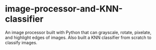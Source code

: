 # image-processor-and-KNN-classifier
An image processor built with Python that can grayscale, rotate, pixelate, and highlight edges of images. Also built a KNN classifier from scratch to classify images.
